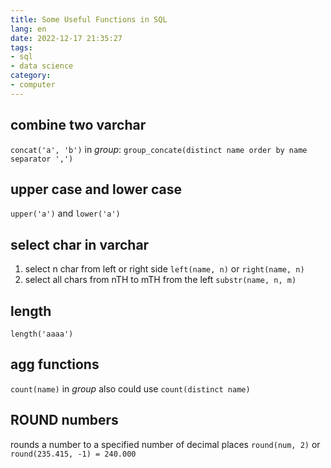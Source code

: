 ```yaml
---
title: Some Useful Functions in SQL
lang: en
date: 2022-12-17 21:35:27
tags:
- sql
- data science
category:
- computer
---
```


## combine two varchar
`concat('a', 'b')`
in *group*: `group_concate(distinct name order by name separator ',')`
## upper case and lower case
`upper('a')` and `lower('a')`
## select char in varchar
1. select n char from left or right side `left(name, n)` or `right(name, n)`
2. select all chars from nTH to mTH from the left `substr(name, n, m)`
## length
`length('aaaa')`
## agg functions
`count(name)`
in *group* also could use `count(distinct name)`
## ROUND numbers
rounds a number to a specified number of decimal places
`round(num, 2)` or `round(235.415, -1) = 240.000`